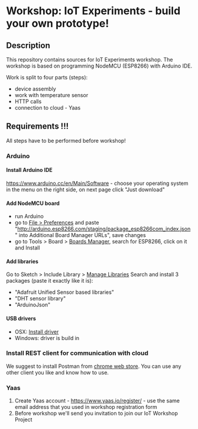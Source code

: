 # Workshop:  IoT Experiments - build your own prototype!

## Description
This repository contains sources for IoT Experiments workshop.
The workshop is based on programming NodeMCU (ESP8266) with Arduino IDE.

Work is split to four parts (steps):
- device assembly
- work with temperature sensor
- HTTP calls
- connection to cloud - Yaas

## Requirements !!!
All steps have to be performed before workshop!

### Arduino

#### Install Arduino IDE
https://www.arduino.cc/en/Main/Software - choose your operating system in the menu on the right side, on next page click "Just download"

#### Add NodeMCU board

- run Arduino
- go to [File > Preferences](tools/screenshots/preferences.png?raw=true) and paste "http://arduino.esp8266.com/staging/package_esp8266com_index.json" into Additional Board Manager URLs", save changes
- go to Tools > Board > [Boards Manager](tools/screenshots/boards_manager.png?raw=true), search for ESP8266, click on it and Install  

#### Add libraries

Go to Sketch > Include Library > [Manage Libraries](tools/screenshots/library_manager.png?raw=true)
Search and install 3 packages (paste it exactly like it is):
 - "Adafruit Unified Sensor based libraries"
 - "DHT sensor library"
 - "ArduinoJson"

#### USB drivers
 - OSX: [Install driver](tools/drivers/osx/osx-vcp-driver.zip?raw=true)
 - Windows: driver is build in

### Install REST client for communication with cloud
We suggest to install Postman from [chrome web store](https://chrome.google.com/webstore/detail/postman/fhbjgbiflinjbdggehcddcbncdddomop). You can use any other client you like and know how to use.

### Yaas

1. Create Yaas account - https://www.yaas.io/register/ - use the same email address that you used in workshop registration form
2. Before workshop we'll send you invitation to join our IoT Workshop Project